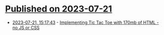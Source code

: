 # [Published on 2023-07-21](index.md)

* [2023-07-21, 15:17:43](https://lobste.rs/s/5i6uov/implementing_tic_tac_toe_with_170mb_html) - [Implementing Tic Tac Toe with 170mb of HTML - no JS or CSS](https://portswigger.net/blog/tic-tac-toe-in-html)
